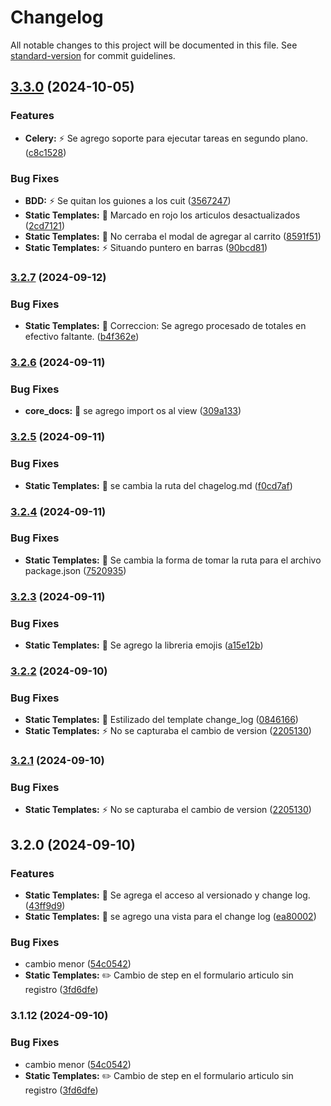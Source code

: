 # Changelog

All notable changes to this project will be documented in this file. See [standard-version](https://github.com/conventional-changelog/standard-version) for commit guidelines.

## [3.3.0](https://github.com/DarkyDieLJob/Ferreteria_v3/compare/v3.2.7...v3.3.0) (2024-10-05)


### Features

* **Celery:** :zap: Se agrego soporte para ejecutar tareas en segundo plano. ([c8c1528](https://github.com/DarkyDieLJob/Ferreteria_v3/commit/c8c15281ec4790bd4dd9dbfe62897d49871d60d6))


### Bug Fixes

* **BDD:** :zap: Se quitan los guiones a los cuit ([3567247](https://github.com/DarkyDieLJob/Ferreteria_v3/commit/3567247564f0c5d8399cbb97b274f524cd34140b))
* **Static Templates:** :art: Marcado en rojo los articulos desactualizados ([2cd7121](https://github.com/DarkyDieLJob/Ferreteria_v3/commit/2cd7121180a3cc6cc63add151d489d73f0228cce))
* **Static Templates:** :bug: No cerraba el modal de agregar al carrito ([8591f51](https://github.com/DarkyDieLJob/Ferreteria_v3/commit/8591f514808e09b56e1f8e7d09242455c481ba94))
* **Static Templates:** :zap: Situando puntero en barras ([90bcd81](https://github.com/DarkyDieLJob/Ferreteria_v3/commit/90bcd818be3efcd7938f6c08dc5650f8530e2b78))

### [3.2.7](https://github.com/DarkyDieLJob/Ferreteria_v3/compare/v3.2.6...v3.2.7) (2024-09-12)


### Bug Fixes

* **Static Templates:** :bug: Correccion: Se agrego procesado de totales en efectivo faltante. ([b4f362e](https://github.com/DarkyDieLJob/Ferreteria_v3/commit/b4f362ea10b713f4971126758e05dfb69ce2133e))

### [3.2.6](https://github.com/DarkyDieLJob/Ferreteria_v3/compare/v3.2.5...v3.2.6) (2024-09-11)


### Bug Fixes

* **core_docs:** :bug: se agrego import os al view ([309a133](https://github.com/DarkyDieLJob/Ferreteria_v3/commit/309a133af2e9dca0a58af5a322aed9148de171e1))

### [3.2.5](https://github.com/DarkyDieLJob/Ferreteria_v3/compare/v3.2.4...v3.2.5) (2024-09-11)


### Bug Fixes

* **Static Templates:** :bug: se cambia la ruta del chagelog.md ([f0cd7af](https://github.com/DarkyDieLJob/Ferreteria_v3/commit/f0cd7af70f6b5bbae8c92550b315c30a2f7977d3))

### [3.2.4](https://github.com/DarkyDieLJob/Ferreteria_v3/compare/v3.2.3...v3.2.4) (2024-09-11)


### Bug Fixes

* **Static Templates:** :bug: Se  cambia la forma de tomar la ruta para el archivo package.json ([7520935](https://github.com/DarkyDieLJob/Ferreteria_v3/commit/7520935cfbf07d7ab283a0be2c6733da05f56b4b))

### [3.2.3](https://github.com/DarkyDieLJob/Ferreteria_v3/compare/v3.2.2...v3.2.3) (2024-09-11)


### Bug Fixes

* **Static Templates:** :memo: Se agrego la libreria emojis ([a15e12b](https://github.com/DarkyDieLJob/Ferreteria_v3/commit/a15e12b9762511a3d834facc9debfd105deab4b5))

### [3.2.2](https://github.com/DarkyDieLJob/Ferreteria_v3/compare/v3.2.0...v3.2.2) (2024-09-10)


### Bug Fixes

* **Static Templates:** :art: Estilizado del template change_log ([0846166](https://github.com/DarkyDieLJob/Ferreteria_v3/commit/08461665133702363099106222a2d92446d63d68))
* **Static Templates:** :zap: No se capturaba el cambio de version ([2205130](https://github.com/DarkyDieLJob/Ferreteria_v3/commit/2205130f68bea3e0b9377e4bdfe6ab874e57c6a9))

### [3.2.1](https://github.com/DarkyDieLJob/Ferreteria_v3/compare/v3.2.0...v3.2.1) (2024-09-10)


### Bug Fixes

* **Static Templates:** :zap: No se capturaba el cambio de version ([2205130](https://github.com/DarkyDieLJob/Ferreteria_v3/commit/2205130f68bea3e0b9377e4bdfe6ab874e57c6a9))

## 3.2.0 (2024-09-10)


### Features

* **Static Templates:** :memo: Se agrega el acceso al versionado y change log. ([43ff9d9](https://github.com/DarkyDieLJob/Ferreteria_v3/commit/43ff9d90aeb69b24a947866ff31a97d123f6233e))
* **Static Templates:** :memo: se agrego una vista para el change log ([ea80002](https://github.com/DarkyDieLJob/Ferreteria_v3/commit/ea80002d93223a4548c1d9b1525e74cab88625fc))


### Bug Fixes

* cambio menor ([54c0542](https://github.com/DarkyDieLJob/Ferreteria_v3/commit/54c054220f3f339b582626ffc861c44043f88057))
* **Static Templates:** :pencil2: Cambio de step en el formulario articulo sin registro ([3fd6dfe](https://github.com/DarkyDieLJob/Ferreteria_v3/commit/3fd6dfea0bf71596dba8797f5a2b807b4d6d4afa))

### 3.1.12 (2024-09-10)


### Bug Fixes

* cambio menor ([54c0542](https://github.com/DarkyDieLJob/Ferreteria_v3/commit/54c054220f3f339b582626ffc861c44043f88057))
* **Static Templates:** :pencil2: Cambio de step en el formulario articulo sin registro ([3fd6dfe](https://github.com/DarkyDieLJob/Ferreteria_v3/commit/3fd6dfea0bf71596dba8797f5a2b807b4d6d4afa))
